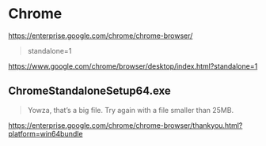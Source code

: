 # Chrome

https://enterprise.google.com/chrome/chrome-browser/


> standalone=1

https://www.google.com/chrome/browser/desktop/index.html?standalone=1


## ChromeStandaloneSetup64.exe

> Yowza, that’s a big file. Try again with a file smaller than 25MB. 



https://enterprise.google.com/chrome/chrome-browser/thankyou.html?platform=win64bundle








